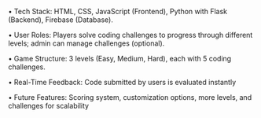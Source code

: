 •	Tech Stack: HTML, CSS, JavaScript (Frontend), Python with Flask (Backend), Firebase (Database).

•	User Roles: Players solve coding challenges to progress through different levels; admin can manage challenges (optional).

•	Game Structure: 3 levels (Easy, Medium, Hard), each with 5 coding challenges.

•	Real-Time Feedback: Code submitted by users is evaluated instantly

•	Future Features: Scoring system, customization options, more levels, and challenges for scalability
